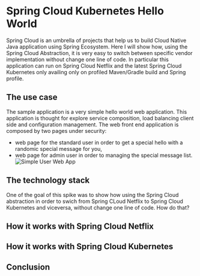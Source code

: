 # Spring Cloud Kubernetes Hello World

Spring Cloud is an umbrella of projects that help us to build Cloud Native Java application using Spring Ecosystem. 
Here I will show how, using the Spring Cloud Abstraction, it is very easy to switch between specific vendor implementation 
without change one line of code. In particular this application can run on Spring Cloud Netflix and the latest Spring Cloud Kubernetes 
only availing only on profiled Maven/Gradle build and Spring profile.

## The use case
The sample application is a very simple hello world web application. This application is thought for explore service composition, 
load balancing client side and configuration management. The web front end application is composed by two pages under security:
  * web page for the standard user in order to get a special hello with a randomic special message for you, 
  * web page for admin user in order to managing the special message list. 
 ![Simple User Web App]()
## The technology stack
One of the goal of this spike was to show how using the Spring Cloud abstraction in order to swich from Spring CLoud Netflix to Spring Cloud Kubernetes and viceversa, 
without change one line of code. How do that? 

## How it works with Spring Cloud Netflix

## How it works with Spring Cloud Kubernetes

## Conclusion